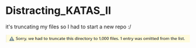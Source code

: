 # Distracting_KATAS_II
it's truncating my files so I had to start a new repo :/


<img src="/trunc.png" width="600">
